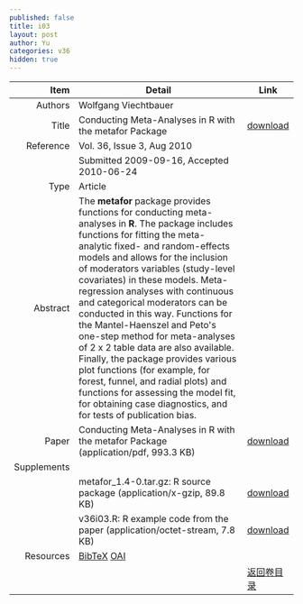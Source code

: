 ```yaml
---
published: false
title: i03
layout: post
author: Yu
categories: v36
hidden: true
---
```


| Item | Detail | Link |
|---:|---|---|
| Authors | Wolfgang Viechtbauer| |
| Title |Conducting Meta-Analyses in R with the metafor Package | [download](http://www.jstatsoft.org/v36/i03/paper) |
| Reference |Vol. 36, Issue 3, Aug 2010 | |
| | Submitted 2009-09-16, Accepted 2010-06-24| | 
| Type | Article| |
| Abstract | The <b>metafor</b> package provides functions for conducting meta-analyses in <b>R</b>. The package includes functions for fitting the meta-analytic fixed- and random-effects models and allows for the inclusion of moderators variables (study-level covariates) in these models. Meta-regression analyses with continuous and categorical moderators can be conducted in this way.  Functions for the Mantel-Haenszel and Peto's one-step method for meta-analyses of 2 x 2 table data are also available. Finally, the package provides various plot functions (for example, for forest, funnel, and radial plots) and functions for assessing the model fit, for obtaining case diagnostics, and for tests of publication bias.| |
| Paper | Conducting Meta-Analyses in R with the metafor Package  (application/pdf, 993.3 KB)| [download](http://www.jstatsoft.org/v36/i03/paper) |
| Supplements | | |
| |metafor_1.4-0.tar.gz: R source package  (application/x-gzip, 89.8 KB)|  [download](http://www.jstatsoft.org/v36/i03/supp/1) |
| |v36i03.R: R example code from the paper  (application/octet-stream, 7.8 KB)|  [download](http://www.jstatsoft.org/v36/i03/supp/2) |
| Resources | [BibTeX](http://www.jstatsoft.org/v36/i03/bibtex) [OAI](http://www.jstatsoft.org/oai?verb=GetRecord&identifier=oai.jstatsoft/v36/i03&prefix=oai_dc)| |
| |  | [返回卷目录]({{site.baseurl}}/volume/v36.html) |